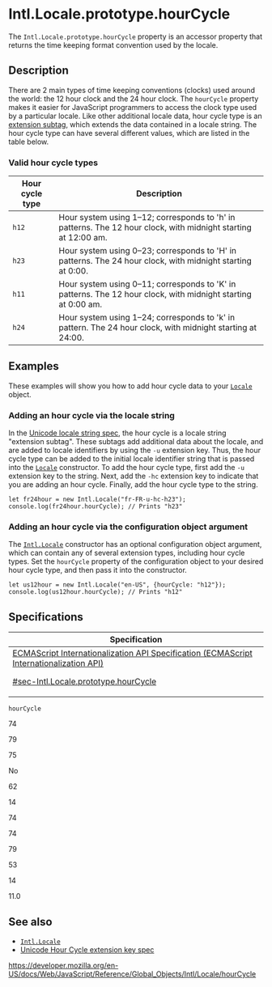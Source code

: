 # Intl.Locale.prototype.hourCycle

The `Intl.Locale.prototype.hourCycle` property is an accessor property that returns the time keeping format convention used by the locale.

## Description

There are 2 main types of time keeping conventions (clocks) used around the world: the 12 hour clock and the 24 hour clock. The `hourCycle` property makes it easier for JavaScript programmers to access the clock type used by a particular locale. Like other additional locale data, hour cycle type is an [extension subtag](https://www.unicode.org/reports/tr35/#u_Extension), which extends the data contained in a locale string. The hour cycle type can have several different values, which are listed in the table below.

### Valid hour cycle types

<table>
<thead>
<tr class="header">
<th>Hour cycle type</th>
<th>Description</th>
</tr>
</thead>
<tbody>
<tr class="odd">
<td>
<code>h12</code>
</td>
<td>Hour system using 1–12; corresponds to 'h' in patterns. The 12 hour clock, with midnight starting at 12:00 am.</td>
</tr>
<tr class="even">
<td>
<code>h23</code>
</td>
<td>Hour system using 0–23; corresponds to 'H' in patterns. The 24 hour clock, with midnight starting at 0:00.</td>
</tr>
<tr class="odd">
<td>
<code>h11</code>
</td>
<td>Hour system using 0–11; corresponds to 'K' in patterns. The 12 hour clock, with midnight starting at 0:00 am.</td>
</tr>
<tr class="even">
<td>
<code>h24</code>
</td>
<td>Hour system using 1–24; corresponds to 'k' in pattern. The 24 hour clock, with midnight starting at 24:00.</td>
</tr>
</tbody>
</table>

## Examples

These examples will show you how to add hour cycle data to your [`Locale`](../locale) object.

### Adding an hour cycle via the locale string

In the [Unicode locale string spec](https://www.unicode.org/reports/tr35/), the hour cycle is a locale string "extension subtag". These subtags add additional data about the locale, and are added to locale identifiers by using the `-u` extension key. Thus, the hour cycle type can be added to the initial locale identifier string that is passed into the [`Locale`](locale) constructor. To add the hour cycle type, first add the `-u` extension key to the string. Next, add the `-hc` extension key to indicate that you are adding an hour cycle. Finally, add the hour cycle type to the string.

    let fr24hour = new Intl.Locale("fr-FR-u-hc-h23");
    console.log(fr24hour.hourCycle); // Prints "h23"

### Adding an hour cycle via the configuration object argument

The [`Intl.Locale`](locale) constructor has an optional configuration object argument, which can contain any of several extension types, including hour cycle types. Set the `hourCycle` property of the configuration object to your desired hour cycle type, and then pass it into the constructor.

    let us12hour = new Intl.Locale("en-US", {hourCycle: "h12"});
    console.log(us12hour.hourCycle); // Prints "h12"

## Specifications

<table>
<thead>
<tr class="header">
<th>Specification</th>
</tr>
</thead>
<tbody>
<tr class="odd">
<td>
<a href="https://tc39.es/ecma402/#sec-Intl.Locale.prototype.hourCycle">ECMAScript Internationalization API Specification (ECMAScript Internationalization API) 
<br/>

<span class="small">#sec-Intl.Locale.prototype.hourCycle</span>
</a>
</td>
</tr>
</tbody>
</table>

`hourCycle`

74

79

75

No

62

14

74

74

79

53

14

11.0

## See also

-   [`Intl.Locale`](../locale)
-   [Unicode Hour Cycle extension key spec](https://www.unicode.org/reports/tr35/#UnicodeHourCycleIdentifier)

<a href="https://developer.mozilla.org/en-US/docs/Web/JavaScript/Reference/Global_Objects/Intl/Locale/hourCycle" class="_attribution-link">https://developer.mozilla.org/en-US/docs/Web/JavaScript/Reference/Global_Objects/Intl/Locale/hourCycle</a>
